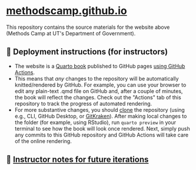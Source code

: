 # [methodscamp.github.io](https://methodscamp.github.io)

This repository contains the source materials for the website above (Methods Camp at UT's Department of Government).


## 🚀 Deployment instructions (for instructors)

- The website is a [Quarto book](https://quarto.org/docs/books/) published to GitHub pages [using GitHub Actions](https://quarto.org/docs/publishing/github-pages.html#github-action).
- This means that *any* changes to the repository will be automatically knitted/rendered by GitHub. For example, you can use your browser to edit any plain-text .qmd file on GitHub and, after a couple of minutes, the book will reflect the changes. Check out the "Actions" tab of this repository to track the progress of automated rendering.
- For more substantive changes, you should [clone](https://docs.github.com/en/repositories/creating-and-managing-repositories/cloning-a-repository) the repository (using e.g., CLI, GitHub Desktop, or [GitKraken](https://help.gitkraken.com/gitkraken-client/open-clone-init/)). After making local changes to the folder (for example, using RStudio), run `quarto preview` in your terminal to see how the book will look once rendered. Next, simply push any commits to this GitHub repository and GitHub Actions will take care of the online rendering.

## 📝 [Instructor notes for future iterations](instructor_notes.md)
